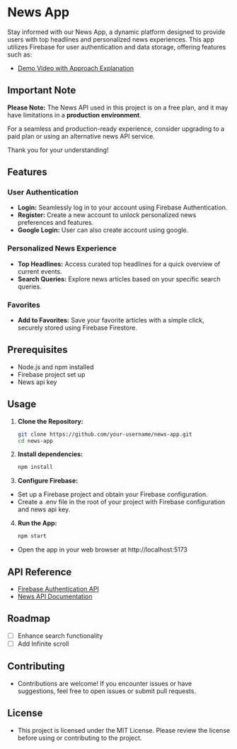 # News App

Stay informed with our News App, a dynamic platform designed to provide users with top headlines and personalized news experiences. This app utilizes Firebase for user authentication and data storage, offering features such as:
- [Demo Video with Approach Explanation](https://drive.google.com/file/d/1LBErta6WBNGTRDV8R4zuD7IysEYvAvEJ/view?usp=sharing)

## Important Note

**Please Note:** The News API used in this project is on a free plan, and it may have limitations in a **production environment**.

For a seamless and production-ready experience, consider upgrading to a paid plan or using an alternative news API service.

Thank you for your understanding!


## Features

### User Authentication

- **Login:** Seamlessly log in to your account using Firebase Authentication.
- **Register:** Create a new account to unlock personalized news preferences and features.
- **Google Login:** User can also create account using google.

### Personalized News Experience

- **Top Headlines:** Access curated top headlines for a quick overview of current events.
- **Search Queries:** Explore news articles based on your specific search queries.

### Favorites

- **Add to Favorites:** Save your favorite articles with a simple click, securely stored using Firebase Firestore.

## Prerequisites

- Node.js and npm installed
- Firebase project set up
- News api key

## Usage

1. **Clone the Repository:**
   ```bash
   git clone https://github.com/your-username/news-app.git
   cd news-app
   ```

2. **Install dependencies:**
   ```bash
   npm install
   ```

3. **Configure Firebase:**
- Set up a Firebase project and obtain your Firebase configuration.
- Create a .env file in the root of your project with Firebase configuration and news api key.

4. **Run the App:**
   ```bash
   npm start
   ```

- Open the app in your web browser at http://localhost:5173


## API Reference

- [Firebase Authentication API](https://firebase.google.com/docs/auth)
- [News API Documentation](https://newsapi.org/docs/endpoints/everything)

## Roadmap

- [ ]  Enhance search functionality
- [ ]  Add Infinite scroll

## Contributing

- Contributions are welcome! If you encounter issues or have suggestions, feel free to open issues or submit pull requests.

## License

- This project is licensed under the MIT License. Please review the license before using or contributing to the project.